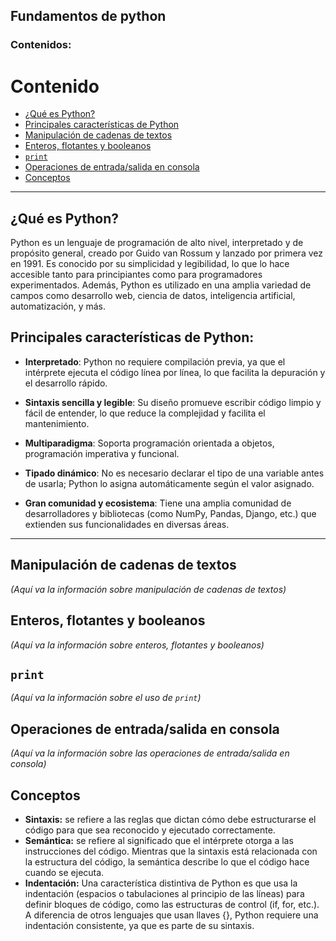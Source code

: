 ## Fundamentos de python

### Contenidos:
# Contenido

- [¿Qué es Python?](#que-es-python)
- [Principales características de Python](#Principales-características-Python)
- [Manipulación de cadenas de textos](#manipulacion-de-cadenas-de-textos)
- [Enteros, flotantes y booleanos](#enteros-flotantes-y-booleanos)
- [`print`](#print)
- [Operaciones de entrada/salida en consola](#operaciones-de-entrada-salida-en-consola)
- [Conceptos](#conceptos)
---

## ¿Qué es Python? <a name="que-es-python"></a>
Python es un lenguaje de programación de alto nivel, interpretado y de propósito general, creado por Guido van Rossum y lanzado por primera vez en 1991. Es conocido por su simplicidad y legibilidad, lo que lo hace accesible tanto para principiantes como para programadores experimentados. Además, Python es utilizado en una amplia variedad de campos como desarrollo web, ciencia de datos, inteligencia artificial, automatización, y más.
## Principales características de Python: <a name="Principales-características-Python"></a>
- **Interpretado**: Python no requiere compilación previa, ya que el intérprete ejecuta el código línea por línea, lo que facilita la depuración y el desarrollo rápido.
- **Sintaxis sencilla y legible**: Su diseño promueve escribir código limpio y fácil de entender, lo que reduce la complejidad y facilita el mantenimiento. 
    
- **Multiparadigma**: Soporta programación orientada a objetos, programación imperativa y funcional.
- **Tipado dinámico**: No es necesario declarar el tipo de una variable antes de usarla; Python lo asigna automáticamente según el valor asignado.
- **Gran comunidad y ecosistema**: Tiene una amplia comunidad de desarrolladores y bibliotecas (como NumPy, Pandas, Django, etc.) que extienden sus funcionalidades en diversas áreas.

---

## Manipulación de cadenas de textos <a name="manipulacion-de-cadenas-de-textos"></a>
*(Aquí va la información sobre manipulación de cadenas de textos)*

## Enteros, flotantes y booleanos <a name="enteros-flotantes-y-booleanos"></a>
*(Aquí va la información sobre enteros, flotantes y booleanos)*

## `print` <a name="print"></a>
*(Aquí va la información sobre el uso de `print`)*

## Operaciones de entrada/salida en consola <a name="operaciones-de-entrada-salida-en-consola"></a>
*(Aquí va la información sobre las operaciones de entrada/salida en consola)*

## Conceptos <a name="conceptos"></a>
 - **Sintaxis:**  se refiere a las reglas que dictan cómo debe estructurarse el código para que sea reconocido y ejecutado correctamente.
 - **Semántica:** se refiere al significado que el intérprete otorga a las instrucciones del código. Mientras que la sintaxis está relacionada con la estructura del código, la semántica describe lo que el código hace cuando se ejecuta.
 - **Indentación:** Una característica distintiva de Python es que usa la indentación (espacios o tabulaciones al principio de las líneas) para definir bloques de código, como las estructuras de control (if, for, etc.). A diferencia de otros lenguajes que usan llaves {}, Python requiere una indentación consistente, ya que es parte de su sintaxis.
